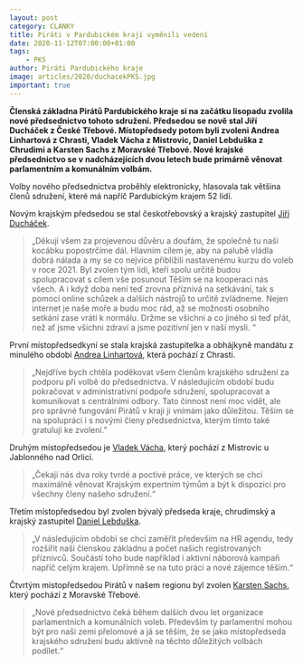 ```yaml
---
layout: post
category: CLANKY
title: Piráti v Pardubickém kraji vyměnili vedení
date: 2020-11-12T07:00:00+01:00
tags: 
    - PKS
author: Piráti Pardubického kraje
image: articles/2020/duchacekPKS.jpg
important: true
---
```


**Členská základna Pirátů Pardubického kraje si na začátku lisopadu zvolila nové předsednictvo tohoto sdružení. Předsedou se nově stal Jiří Ducháček z České Třebové. Místopředsedy potom byli zvoleni Andrea Linhartová z Chrasti, Vladek Vácha z Mistrovic, Daniel Lebduška z Chrudimi a Karsten Sachs z Moravské Třebové. Nové krajské předsednictvo se v nadcházejících dvou letech bude primárně věnovat parlamentním a komunálním volbám.**
 
Volby nového předsednictva proběhly elektronicky, hlasovala tak většina členů sdružení, které má napříč Pardubickým krajem 52 lidí.
 
Novým krajským předsedou se stal českotřebovský a krajský zastupitel [Jiří Ducháček](https://pardubicky.pirati.cz/lide/jiri.duchacek/).
>„Děkuji všem za projevenou důvěru a doufám, že společně tu naši kocábku popostrčíme dál. Hlavním cílem je, aby na palubě vládla dobrá nálada a my se co nejvíce přiblížili nastavenému kurzu do voleb v roce 2021. Byl zvolen tým lidí, kteří spolu určitě budou spolupracovat s cílem vše posunout Těším se na kooperaci nás všech. A i když doba není teď zrovna příznivá na setkávání, tak s pomocí online schůzek a dalších nástrojů to určitě zvládneme. Nejen internet je naše moře a budu moc rád, až se možnosti osobního setkání zase vrátí k normálu. Držme se všichni a co jiného si teď přát, než ať jsme všichni zdraví a jsme pozitivní jen v naší mysli. “
 
První místopředsedkyní se stala krajská zastupitelka a obhájkyně mandátu z minulého období [Andrea Linhartová](https://pardubicky.pirati.cz/lide/andrea-linhartova/), která pochází z Chrasti.
>„Nejdříve bych chtěla poděkovat všem členům krajského sdružení za podporu při volbě do předsednictva. V následujícím období budu pokračovat v administrativní podpoře sdružení, spolupracovat a komunikovat s centrálními odbory. Tato činnost není moc vidět, ale pro správné fungování Pirátů v kraji ji vnímám jako důležitou. Těším se na spolupráci i s novými členy předsednictva, kterým tímto také gratuluji ke zvolení.”
 
Druhým místopředsedou je [Vladek Vácha](https://pardubicky.pirati.cz/lide/vladek-vacha/), který pochází z Mistrovic u Jablonného nad Orlicí. 
>„Čekají nás dva roky tvrdé a poctivé práce, ve kterých se chci maximálně věnovat Krajským expertním týmům a být k dispozici pro všechny členy našeho sdružení.“
 
Třetím místopředsedou byl zvolen bývalý předseda kraje, chrudimský a krajský zastupitel [Daniel Lebduška](https://pardubicky.pirati.cz/lide/daniel-lebduska/). 
>„V následujícím období se chci zaměřit především na HR agendu, tedy rozšířit naši členskou základnu a počet našich registrovaných příznivců. Součástí toho bude například i aktivní náborová kampaň napříč celým krajem. Upřímně se na tuto práci a nové zájemce těším.“
 
Čtvrtým místopředsedou Pirátů v našem regionu byl zvolen [Karsten Sachs](https://pardubicky.pirati.cz/lide/daniel-lebduska/https://pardubicky.pirati.cz/lide/karsten-sachs/), který pochází z Moravské Třebové.
>„Nové předsednictvo čeká během dalších dvou let organizace parlamentních a komunálních voleb. Především ty parlamentní mohou být pro naši zemi přelomové a já se těším, že se jako místopředseda krajského sdružení budu aktivně na těchto důležitých volbách podílet.“
 
